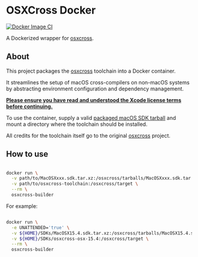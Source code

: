 # OSXCross Docker

[![Docker Image CI](https://github.com/DarthKurt/osxcross-docker/actions/workflows/docker-image.yml/badge.svg)](https://github.com/DarthKurt/osxcross-docker/actions/workflows/docker-image.yml)

A Dockerized wrapper for [osxcross](https://github.com/tpoechtrager/osxcross).

## About

This project packages the [osxcross](https://github.com/tpoechtrager/osxcross) toolchain into a Docker container.

It streamlines the setup of macOS cross-compilers on non-macOS systems by abstracting environment configuration and dependency management.

**[Please ensure you have read and understood the Xcode license terms before continuing.](https://www.apple.com/legal/sla/docs/xcode.pdf)**

To use the container, supply a valid [packaged macOS SDK tarball](https://github.com/tpoechtrager/osxcross#packaging-the-sdk) and mount a directory where the toolchain should be installed.

All credits for the toolchain itself go to the original [osxcross](https://github.com/tpoechtrager/osxcross) project.

## How to use

```sh

docker run \
  -v path/to/MacOSXxxx.sdk.tar.xz:/osxcross/tarballs/MacOSXxxx.sdk.tar.xz \
  -v path/to/osxcross-toolchain:/osxcross/target \
  --rm \
  osxcross-builder

```

For example:

```sh

docker run \
  -e UNATTENDED='true' \
  -v ${HOME}/SDKs/MacOSX15.4.sdk.tar.xz:/osxcross/tarballs/MacOSX15.4.sdk.tar.xz \
  -v ${HOME}/SDKs/osxcross-osx-15.4:/osxcross/target \
  --rm \
  osxcross-builder

```
